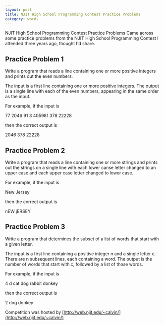 ```yaml
---
layout: post
title: NJIT High School Programming Contest Practice Problems  
category: words
---
```

NJIT High School Programming Contest Practice Problems
Came across some practice problems from the NJIT High School Programming Contest I attended three years ago, thought I'd share.

## Practice Problem 1
Write a program that reads a line containing one or more positive integers and prints out the even numbers.

The input is a first line containing one or more positive integers. The output is a single line with each of the even numbers, appearing in the same order as the input.

For example, if the input is

77 2046 91 3 405981 378 22228

then the correct output is

2046 378 22228

## Practice Problem 2
Write a program that reads a line containing one or more strings and prints out the strings on a single line with each lower canse letter changed to an upper case and each upper case letter changed to lower case.

For example, if the input is

New Jersey

then the correct output is

nEW jERSEY

## Practice Problem 3
Write a program that determines the subset of a list of words that start with a given letter.

The input is a first line containing a positive integer n and a single letter c. There are n subsequent lines, each containing a word. The output is the number of words that start with c, followed by a list of those words.

For example, if the input is

4 d
cat
dog
rabbit
donkey

then the correct output is

2
dog
donkey

Competition was hosted by [http://web.njit.edu/~calvin/](http://web.njit.edu/~calvin/)